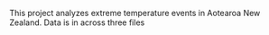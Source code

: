 
This project analyzes extreme temperature events in Aotearoa New Zealand. Data is in across three files

